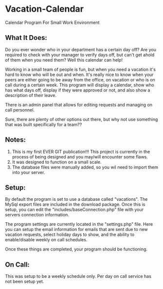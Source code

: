# Vacation-Calendar
Calendar Program For Small Work Environment

What It Does:
-
Do you ever wonder who in your department has a certain day off?  Are you required to check with your manager to verify days off, but can't get ahold of them when you need them?  Well this calendar can help!

Working in a small team of people is fun, but when you need a vacation it's hard to know who will be out and when.  It's really nice to know when your peers are either going to be away from the office, on vacation or who is on call during a certain week.  This program will display a calendar, show who has what days off, display if they were approved or not, and also show a description of their leave.

There is an admin panel that allows for editing requests and managing on call personnel.

Sure, there are plenty of other options out there, but why not use something that was built specifically for a team??

Notes:
-
1. This is my first EVER GIT publication!!!   This project is currently in the process of being designed and you may/will encounter some flaws. 
2. It was designed to function on a small scale.
3. The database files were manually added, so you wil need to import them into your server.

Setup:
-
By default the program is set to use a database called "vacations".  The MySql export files are included in the download package. Once this is setup, you can edit the "includes/baseConnection.php" file with your servers connection information.

The program settings are currently located in the "settings.php" file.  Here you can setup the email information for emails that are sent due to new vacation requests, select holiday days to show, and the ability to enable/disable weekly on call schedules.

Once these things are completed, your program should be functioning.

On Call:
-
This was setup to be a weekly schedule only.  Per day on call service has not been setup yet.
